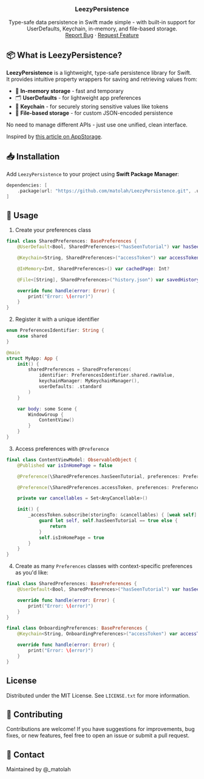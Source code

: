 <a name="readme-top"></a>

<div align="center">
  <h3 align="center">LeezyPersistence</h3>
  
  <p align="center">
    Type-safe data persistence in Swift made simple - with built-in support for UserDefaults, Keychain, in-memory, and file-based storage.
    <br />
    <a href="https://github.com/matolah/LeezyPersistence/issues">Report Bug</a>
    ·
    <a href="https://github.com/matolah/LeezyPersistence/issues">Request Feature</a>
  </p>
</div>

## 📦 What is LeezyPersistence?

**LeezyPersistence** is a lightweight, type-safe persistence library for Swift.  
It provides intuitive property wrappers for saving and retrieving values from:

- 🧠 **In-memory storage** - fast and temporary
- 🗂️ **UserDefaults** - for lightweight app preferences
- 🔐 **Keychain** - for securely storing sensitive values like tokens
- 📁 **File-based storage** - for custom JSON-encoded persistence

No need to manage different APIs - just use one unified, clean interface.

Inspired by [this article on AppStorage](https://www.avanderlee.com/swift/appstorage-explained).

## 📥 Installation

Add `LeezyPersistence` to your project using **Swift Package Manager**:

```swift
dependencies: [
    .package(url: "https://github.com/matolah/LeezyPersistence.git", .upToNextMajor(from: "1.0.0"))
]
```

## 🚀 Usage

1. Create your preferences class

```swift
final class SharedPreferences: BasePreferences {
    @UserDefault<Bool, SharedPreferences>("hasSeenTutorial") var hasSeenTutorial: Bool?

    @Keychain<String, SharedPreferences>("accessToken") var accessToken: String?

    @InMemory<Int, SharedPreferences>() var cachedPage: Int?

    @File<[String], SharedPreferences>("history.json") var savedHistory: [String]?

    override func handle(error: Error) {
        print("Error: \(error)")
    }
}
```

2. Register it with a unique identifier

```swift
enum PreferencesIdentifier: String {
    case shared
}

@main
struct MyApp: App {
    init() {
        sharedPreferences = SharedPreferences(
            identifier: PreferencesIdentifier.shared.rawValue,
            keychainManager: MyKeychainManager(),
            userDefaults: .standard
        )
    }

    var body: some Scene {
        WindowGroup {
            ContentView()
        }
    }
}
```

3. Access preferences with `@Preference`

```swift
final class ContentViewModel: ObservableObject {
    @Published var isInHomePage = false

    @Preference(\SharedPreferences.hasSeenTutorial, preferences: PreferencesIdentifier.shared.rawValue) var hasSeenTutorial

    @Preference(\SharedPreferences.accessToken, preferences: PreferencesIdentifier.shared.rawValue) var accessToken

    private var cancellables = Set<AnyCancellable>()

    init() {
        _accessToken.subscribe(storingTo: &cancellables) { [weak self] _ in
            guard let self, self.hasSeenTutorial == true else { 
                return 
            }
            self.isInHomePage = true
        }
    }
}
```

4. Create as many `Preferences` classes with context-specific preferences as you'd like:

```swift
final class SharedPreferences: BasePreferences {
    @UserDefault<Bool, SharedPreferences>("hasSeenTutorial") var hasSeenTutorial: Bool?

    override func handle(error: Error) {
        print("Error: \(error)")
    }
}

final class OnboardingPreferences: BasePreferences {
    @Keychain<String, OnboardingPreferences>("accessToken") var accessToken: String?

    override func handle(error: Error) {
        print("Error: \(error)")
    }
}
```

## License

Distributed under the MIT License. See `LICENSE.txt` for more information.

## 🤝 Contributing

Contributions are welcome!
If you have suggestions for improvements, bug fixes, or new features, feel free to open an issue or submit a pull request.

## 💬 Contact

Maintained by @_matolah
